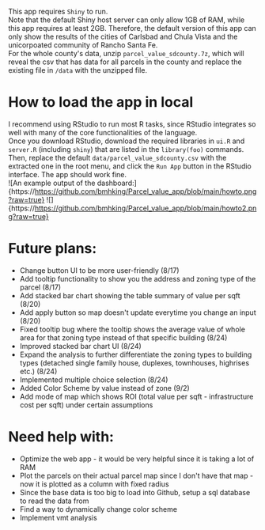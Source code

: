 This app requires `Shiny` to run.  
Note that the default Shiny host server can only allow 1GB of RAM, while this app requires at least 2GB. Therefore, the default version of this app can only show the results of the cities of Carlsbad and Chula Vista and the unicorpoated community of Rancho Santa Fe.  
For the whole county's data, unzip `parcel_value_sdcounty.7z`, which will reveal the csv that has data for all parcels in the county and replace the existing file in `/data` with the unzipped file.

# How to load the app in local
I recommend using RStudio to run most R tasks, since RStudio integrates so well with many of the core functionalities of the language.  
Once you download RStudio, download the required libraries in `ui.R` and `server.R` (including `shiny`) that are listed in the `library(foo)` commands. Then, replace the default `data/parcel_value_sdcounty.csv` with the extracted one in the root menu, and click the `Run App` button in the RStudio interface. The app should work fine.  
![An example output of the dashboard:]{https://https://github.com/bmhking/Parcel_value_app/blob/main/howto.png?raw=true}
![]{https://https://github.com/bmhking/Parcel_value_app/blob/main/howto2.png?raw=true}

# Future plans:
- Change button UI to be more user-friendly (8/17)
- Add tooltip functionality to show you the address and zoning type of the parcel (8/17)
- Add stacked bar chart showing the table summary of value per sqft (8/20)
- Add apply button so map doesn't update everytime you change an input (8/20)
- Fixed tooltip bug where the tooltip shows the average value of whole area for that zoning type instead of that specific building (8/24)
- Improved stacked bar chart UI (8/24)
- Expand the analysis to further differentiate the zoning types to building types (detached single family house, duplexes, townhouses, highrises etc.) (8/24)
- Implemented multiple choice selection (8/24)
- Added Color Scheme by value instead of zone (9/2)
- Add mode of map which shows ROI (total value per sqft - infrastructure cost per sqft) under certain assumptions

# Need help with:
- Optimize the web app - it would be very helpful since it is taking a lot of RAM
- Plot the parcels on their actual parcel map since I don't have that map - now it is plotted as a column with fixed radius
- Since the base data is too big to load into Github, setup a sql database to read the data from
- Find a way to dynamically change color scheme
- Implement vmt analysis

